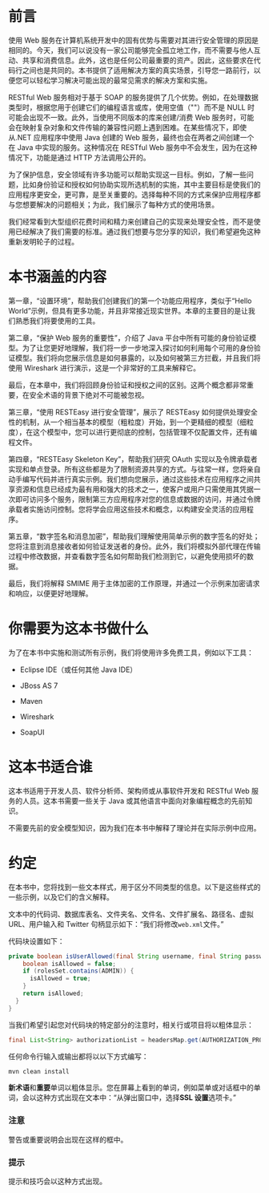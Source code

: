 # 前言

使用 Web 服务在计算机系统开发中的固有优势与需要对其进行安全管理的原因是相同的。今天，我们可以说没有一家公司能够完全孤立地工作，而不需要与他人互动、共享和消费信息。此外，这也是任何公司最重要的资产。因此，这些要求在代码行之间也是共同的。本书提供了适用解决方案的真实场景，引导您一路前行，以便您可以轻松学习解决可能出现的最常见需求的解决方案和实施。

RESTful Web 服务相对于基于 SOAP 的服务提供了几个优势。例如，在处理数据类型时，根据您用于创建它们的编程语言或库，使用空值（""）而不是 NULL 时可能会出现不一致。此外，当使用不同版本的库来创建/消费 Web 服务时，可能会在映射复杂对象和文件传输的兼容性问题上遇到困难。在某些情况下，即使从.NET 应用程序中使用 Java 创建的 Web 服务，最终也会在两者之间创建一个在 Java 中实现的服务。这种情况在 RESTful Web 服务中不会发生，因为在这种情况下，功能是通过 HTTP 方法调用公开的。

为了保护信息，安全领域有许多功能可以帮助实现这一目标。例如，了解一些问题，比如身份验证和授权如何协助实现所选机制的实施，其中主要目标是使我们的应用程序更安全，更可靠，是至关重要的。选择每种不同的方式来保护应用程序都与您想要解决的问题相关；为此，我们展示了每种方式的使用场景。

我们经常看到大型组织花费时间和精力来创建自己的实现来处理安全性，而不是使用已经解决了我们需要的标准。通过我们想要与您分享的知识，我们希望避免这种重新发明轮子的过程。

# 本书涵盖的内容

第一章，“设置环境”，帮助我们创建我们的第一个功能应用程序，类似于“Hello World”示例，但具有更多功能，并且非常接近现实世界。本章的主要目的是让我们熟悉我们将要使用的工具。

第二章，“保护 Web 服务的重要性”，介绍了 Java 平台中所有可能的身份验证模型。为了让您更好地理解，我们将一步一步地深入探讨如何利用每个可用的身份验证模型。我们将向您展示信息是如何暴露的，以及如何被第三方拦截，并且我们将使用 Wireshark 进行演示，这是一个非常好的工具来解释它。

最后，在本章中，我们将回顾身份验证和授权之间的区别。这两个概念都非常重要，在安全术语的背景下绝对不可能被忽视。

第三章，“使用 RESTEasy 进行安全管理”，展示了 RESTEasy 如何提供处理安全性的机制，从一个相当基本的模型（粗粒度）开始，到一个更精细的模型（细粒度），在这个模型中，您可以进行更彻底的控制，包括管理不仅配置文件，还有编程文件。

第四章，“RESTEasy Skeleton Key”，帮助我们研究 OAuth 实现以及令牌承载者实现和单点登录。所有这些都是为了限制资源共享的方式。与往常一样，您将亲自动手编写代码并进行真实示例。我们想向您展示，通过这些技术在应用程序之间共享资源和信息已经成为最有用和强大的技术之一，使客户或用户只需使用其凭据一次即可访问多个服务，限制第三方应用程序对您的信息或数据的访问，并通过令牌承载者实施访问控制。您将学会应用这些技术和概念，以构建安全灵活的应用程序。

第五章，“数字签名和消息加密”，帮助我们理解使用简单示例的数字签名的好处；您将注意到消息接收者如何验证发送者的身份。此外，我们将模拟外部代理在传输过程中修改数据，并查看数字签名如何帮助我们检测到它，以避免使用损坏的数据。

最后，我们将解释 SMIME 用于主体加密的工作原理，并通过一个示例来加密请求和响应，以便更好地理解。

# 你需要为这本书做什么

为了在本书中实施和测试所有示例，我们将使用许多免费工具，例如以下工具：

+   Eclipse IDE（或任何其他 Java IDE）

+   JBoss AS 7

+   Maven

+   Wireshark

+   SoapUI

# 这本书适合谁

这本书适用于开发人员、软件分析师、架构师或从事软件开发和 RESTful Web 服务的人员。这本书需要一些关于 Java 或其他语言中面向对象编程概念的先前知识。

不需要先前的安全模型知识，因为我们在本书中解释了理论并在实际示例中应用。

# 约定

在本书中，您将找到一些文本样式，用于区分不同类型的信息。以下是这些样式的一些示例，以及它们的含义解释。

文本中的代码词、数据库表名、文件夹名、文件名、文件扩展名、路径名、虚拟 URL、用户输入和 Twitter 句柄显示如下：“我们将修改`web.xml`文件。”

代码块设置如下：

```java
private boolean isUserAllowed(final String username, final String password, final Set<String> rolesSet) {
    boolean isAllowed = false;
    if (rolesSet.contains(ADMIN)) {
      isAllowed = true;
    }
    return isAllowed;
  }
}
```

当我们希望引起您对代码块的特定部分的注意时，相关行或项目将以粗体显示：

```java
final List<String> authorizationList = headersMap.get(AUTHORIZATION_PROPERTY);

```

任何命令行输入或输出都将以以下方式编写：

```java
mvn clean install

```

**新术语**和**重要**单词以粗体显示。您在屏幕上看到的单词，例如菜单或对话框中的单词，会以这种方式出现在文本中：“从弹出窗口中，选择**SSL 设置**选项卡。”

### 注意

警告或重要说明会出现在这样的框中。

### 提示

提示和技巧会以这种方式出现。
